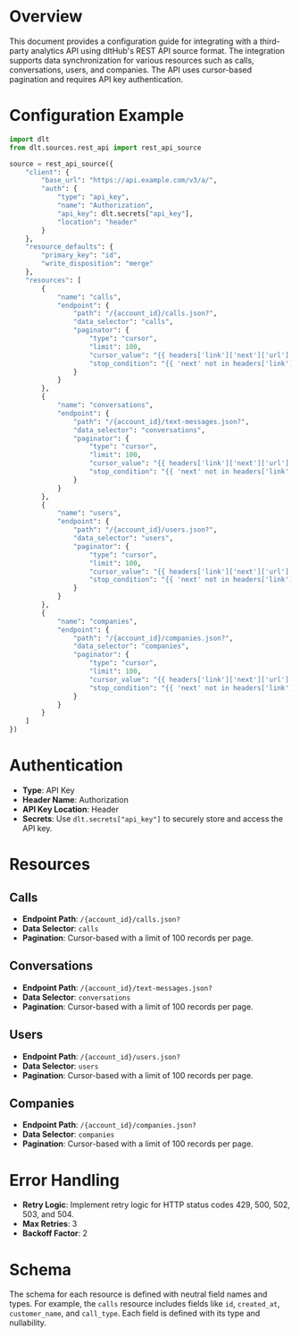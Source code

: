 # Overview

This document provides a configuration guide for integrating with a third-party analytics API using dltHub's REST API source format. The integration supports data synchronization for various resources such as calls, conversations, users, and companies. The API uses cursor-based pagination and requires API key authentication.

# Configuration Example

```python
import dlt
from dlt.sources.rest_api import rest_api_source

source = rest_api_source({
    "client": {
        "base_url": "https://api.example.com/v3/a/",
        "auth": {
            "type": "api_key",
            "name": "Authorization",
            "api_key": dlt.secrets["api_key"],
            "location": "header"
        }
    },
    "resource_defaults": {
        "primary_key": "id",
        "write_disposition": "merge"
    },
    "resources": [
        {
            "name": "calls",
            "endpoint": {
                "path": "/{account_id}/calls.json?",
                "data_selector": "calls",
                "paginator": {
                    "type": "cursor",
                    "limit": 100,
                    "cursor_value": "{{ headers['link']['next']['url'] }}",
                    "stop_condition": "{{ 'next' not in headers['link'] }}"
                }
            }
        },
        {
            "name": "conversations",
            "endpoint": {
                "path": "/{account_id}/text-messages.json?",
                "data_selector": "conversations",
                "paginator": {
                    "type": "cursor",
                    "limit": 100,
                    "cursor_value": "{{ headers['link']['next']['url'] }}",
                    "stop_condition": "{{ 'next' not in headers['link'] }}"
                }
            }
        },
        {
            "name": "users",
            "endpoint": {
                "path": "/{account_id}/users.json?",
                "data_selector": "users",
                "paginator": {
                    "type": "cursor",
                    "limit": 100,
                    "cursor_value": "{{ headers['link']['next']['url'] }}",
                    "stop_condition": "{{ 'next' not in headers['link'] }}"
                }
            }
        },
        {
            "name": "companies",
            "endpoint": {
                "path": "/{account_id}/companies.json?",
                "data_selector": "companies",
                "paginator": {
                    "type": "cursor",
                    "limit": 100,
                    "cursor_value": "{{ headers['link']['next']['url'] }}",
                    "stop_condition": "{{ 'next' not in headers['link'] }}"
                }
            }
        }
    ]
})
```

# Authentication

- **Type**: API Key
- **Header Name**: Authorization
- **API Key Location**: Header
- **Secrets**: Use `dlt.secrets["api_key"]` to securely store and access the API key.

# Resources

## Calls
- **Endpoint Path**: `/{account_id}/calls.json?`
- **Data Selector**: `calls`
- **Pagination**: Cursor-based with a limit of 100 records per page.

## Conversations
- **Endpoint Path**: `/{account_id}/text-messages.json?`
- **Data Selector**: `conversations`
- **Pagination**: Cursor-based with a limit of 100 records per page.

## Users
- **Endpoint Path**: `/{account_id}/users.json?`
- **Data Selector**: `users`
- **Pagination**: Cursor-based with a limit of 100 records per page.

## Companies
- **Endpoint Path**: `/{account_id}/companies.json?`
- **Data Selector**: `companies`
- **Pagination**: Cursor-based with a limit of 100 records per page.

# Error Handling

- **Retry Logic**: Implement retry logic for HTTP status codes 429, 500, 502, 503, and 504.
- **Max Retries**: 3
- **Backoff Factor**: 2

# Schema

The schema for each resource is defined with neutral field names and types. For example, the `calls` resource includes fields like `id`, `created_at`, `customer_name`, and `call_type`. Each field is defined with its type and nullability.